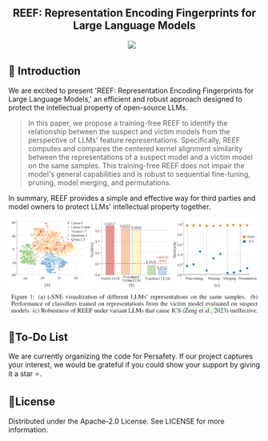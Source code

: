 
<!-- <p align="center">
  <img src="assets/logo.png"  height=120>
</p> -->


## <div align="center">REEF: Representation Encoding Fingerprints for Large Language Models<div> 

<div align="center">
<a href="https://github.com/tmylla/Persafety"><img src="https://img.shields.io/static/v1?label=Github&message=Arxiv:REEF&color=red&logo=arxiv"></a> &ensp;
</div>



## 🌈 Introduction
We are excited to present 'REEF: Representation Encoding Fingerprints for Large Language Models,' an efficient and robust approach designed to protect the intellectual property of open-source LLMs. 

> In this paper, we propose a training-free REEF to identify the relationship between the suspect and victim models from the perspective of LLMs' feature representations. Specifically, REEF computes and compares the centered kernel alignment similarity between the representations of a suspect model and a victim model on the same samples. This training-free REEF does not impair the model's general capabilities and is robust to sequential fine-tuning, pruning, model merging, and permutations.

In summary, REEF provides a simple and effective way for third parties and model owners to protect LLMs' intellectual property together.


![Overview Diagram](assets/overview.png)




<!-- ## 🚀Getting Started

### 💻Prerequisites

### 🔧Installation

### 🌟Usage -->


## 💪To-Do List
We are currently organizing the code for Persafety. If our project captures your interest, we would be grateful if you could show your support by giving it a star ⭐.

## 📝License
Distributed under the Apache-2.0 License. See LICENSE for more information.

<!-- ## 📖BibTeX
```
todo
``` -->


<!-- 0. Obtain Activations

```Bash
generate_activation.py

# call using save_activation.sh
```

1. DNN Classifier (Section 3)

```Bash
train_cls.py  # train linear/MLP/CNN classifier

train_cls_gcn.py  # train GCN classifier

transfer_cls.py  # apply a classifier to suspect models
```

2. REEF (Section 5)

```Bash
compute_cka.py  # CKA similarity within REEF

# Reproduction Code of "Human-Readable Fingerprint for Large Language Models"
pcs.py
ics.py

# Reproduction Code of "A Fingerprint for Large Language Models"
generate_head_activations.py
logit.py

# Evade REEF with Fine-tuning
evade-reef.py

``` -->



